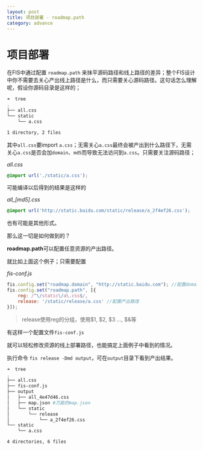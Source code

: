 ```yaml
---
layout: post
title: 项目部署 - roadmap.path
category: advance
---
```


# 项目部署

在FIS中通过配置 `roadmap.path` 来抹平源码路径和线上路径的差异；整个FIS设计中你不需要去关心产出线上路径是什么，而只需要关心源码路径。这句话怎么理解呢，假设你源码目录是这样的；

```bash
➜  tree
.
├── all.css
└── static
    └── a.css

1 directory, 2 files
```

其中`all.css`要import `a.css`；无需关心`a.css`最终会被产出到什么路径下，无需关心`a.css`是否会加`domain`、`md5`而导致无法访问到`a.css`。只需要关注源码路径；

_all.css_

```css
@import url('./static/a.css');
```

可能编译以后得到的结果是这样的

*all_[md5].css*

```css
@import url('http://static.baidu.com/static/release/a_2f4ef26.css');
```

也有可能是其他形式。

那么这一切是如何做到的？

**roadmap.path**可以配置任意资源的产出路径。

就比如上面这个例子；只需要配置

_fis-conf.js_

```javascript
fis.config.set("roadmap.domain", "http://static.baidu.com"); //配置domain
fis.config.set("roadmap.path", [{
    reg: /^\/static\/a\.css$/,
    release: '/static/release/a.css' //配置产出路径
}]);
```

> release使用reg的分组，使用$1, $2, $3 ..., $&等

有这样一个配置文件`fis-conf.js`

就可以轻松修改资源的线上部署路径，也能搞定上面例子中看到的情况。

执行命令 `fis release -Dmd output`，可在`output`目录下看到产出结果。

```bash
➜  tree
.
├── all.css
├── fis-conf.js
├── output
│   ├── all_4e47d46.css
│   ├── map.json #万能的map.json
│   └── static
│       └── release
│           └── a_2f4ef26.css
└── static
    └── a.css

4 directories, 6 files
```